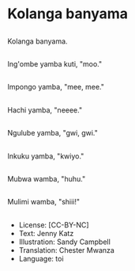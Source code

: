 # Kolanga banyama

##
Kolanga banyama.

##
Ing'ombe yamba kuti, "moo."

##
Impongo yamba, "mee, mee."

##
Hachi yamba, "neeee."

##
Ngulube yamba, "gwi, gwi."

##
Inkuku yamba, "kwiyo."

##
Mubwa wamba, "huhu."

##
Mulimi wamba, "shiii!"

##
* License: [CC-BY-NC]
* Text: Jenny Katz
* Illustration: Sandy Campbell
* Translation: Chester Mwanza
* Language: toi
